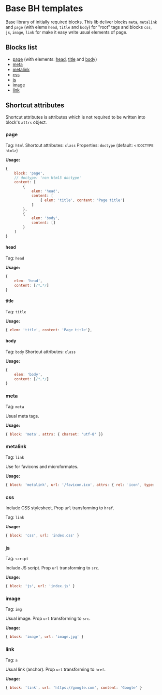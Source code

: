 # Base BH templates

Base library of initially required blocks. This lib deliver blocks `meta`, `metalink` and `page` (with elems `head`, `title` and `body`) for "root" tags and blocks `css`, `js`, `image`, `link` for make it easy write usual elements of page.

## Blocks list

* [page](#page) (with elements: [head](#head), [title](#title) and [body](#body))
* [meta](#meta)
* [metalink](#metalink)
* [css](#css)
* [js](#js)
* [image](#image)
* [link](#link)

## Shortcut attributes

Shortcut attributes is attributes which is not required to be written into block's `attrs` object.

### page

Tag: `html`
Shortcut attributes: `class`
Properties: `doctype` (default: `<!DOCTYPE html>`)

**Usage:**
```js
{
    block: 'page',
    // doctype: 'non html5 doctype'
    content: [
        {
            elem: 'head',
            content: [
                { elem: 'title', content: 'Page title'}
            ]
        },
        {
            elem: 'body',
            content: []
        }
    ]
}
```

#### head

Tag: `head`

**Usage:**
```js
{
    elem: 'head',
    content: [/*…*/]
}
```

#### title

Tag: `title`

**Usage:**
```js
{ elem: 'title', content: 'Page title'},
```

#### body

Tag: `body`
Shortcut attributes: `class`

**Usage:**
```js
{
    elem: 'body',
    content: [/*…*/]
}
```


### meta

Tag: `meta`

Usual meta tags.

**Usage:**
```js
{ block: 'meta', attrs: { charset: 'utf-8' }}
```

### metalink

Tag: `link`

Use for favicons and microformates.

**Usage:**
```js
{ block: 'metalink', url: '/favicon.ico', attrs: { rel: 'icon', type: 'image/x-icon' }}
```

### css

Include CSS stylesheet. Prop `url` transforming to `href`.

Tag: `link`

**Usage:**
```js
{ block: 'css', url: 'index.css' }
```

### js

Tag: `script`

Include JS script. Prop `url` transforming to `src`.

**Usage:**
```js
{ block: 'js', url: 'index.js' }
```

### image

Tag: `img`

Usual image. Prop `url` transforming to `src`.

**Usage:**
```js
{ block: 'image', url: 'image.jpg' }
```

### link

Tag: `a`

Usual link (anchor). Prop `url` transforming to `href`.

**Usage:**
```js
{ block: 'link', url: 'https://google.com', content: 'Google' }
```
